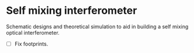 # Self mixing interferometer

Schematic designs and theoretical simulation to aid in building a self mixing optical interferometer.

- [ ] Fix footprints.